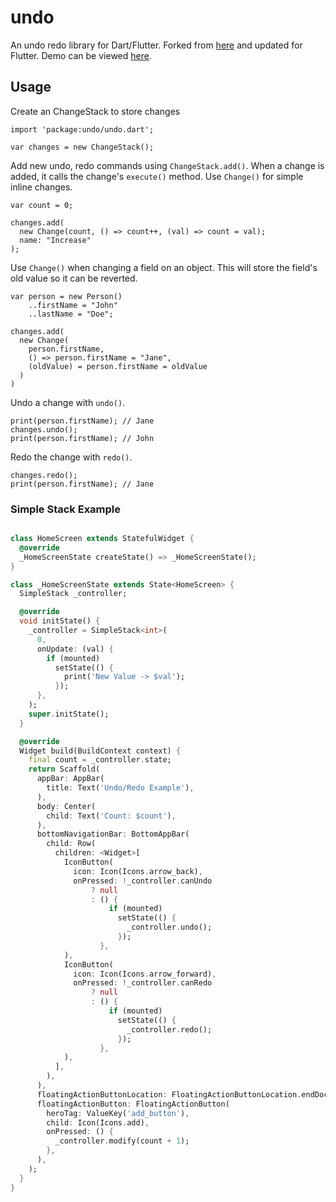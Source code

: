 # undo

An undo redo library for Dart/Flutter. Forked from [here](https://github.com/Mixbook/undo.dart) and updated for Flutter. Demo can be viewed [here](https://rodydavis.github.io/undo/).

## Usage

Create an ChangeStack to store changes

	import 'package:undo/undo.dart';
	
	var changes = new ChangeStack();
	
Add new undo, redo commands using `ChangeStack.add()`. When a change is added, it calls the change's `execute()` method. Use `Change()` for simple inline changes.
	
	var count = 0;
	
	changes.add(
	  new Change(count, () => count++, (val) => count = val);
	  name: "Increase"
	);

Use `Change()` when changing a field on an object. This will store the field's old value so it can be reverted.

	var person = new Person()
	    ..firstName = "John"
	    ..lastName = "Doe";
	
	changes.add(
	  new Change(
	    person.firstName, 
	    () => person.firstName = "Jane",
	    (oldValue) = person.firstName = oldValue
	  )
	)

Undo a change with `undo()`.

	print(person.firstName); // Jane
	changes.undo();
	print(person.firstName); // John
	
Redo the change with `redo()`.

	changes.redo();
	print(person.firstName); // Jane

### Simple Stack Example

```dart

class HomeScreen extends StatefulWidget {
  @override
  _HomeScreenState createState() => _HomeScreenState();
}

class _HomeScreenState extends State<HomeScreen> {
  SimpleStack _controller;

  @override
  void initState() {
    _controller = SimpleStack<int>(
      0,
      onUpdate: (val) {
        if (mounted)
          setState(() {
            print('New Value -> $val');
          });
      },
    );
    super.initState();
  }

  @override
  Widget build(BuildContext context) {
    final count = _controller.state;
    return Scaffold(
      appBar: AppBar(
        title: Text('Undo/Redo Example'),
      ),
      body: Center(
        child: Text('Count: $count'),
      ),
      bottomNavigationBar: BottomAppBar(
        child: Row(
          children: <Widget>[
            IconButton(
              icon: Icon(Icons.arrow_back),
              onPressed: !_controller.canUndo
                  ? null
                  : () {
                      if (mounted)
                        setState(() {
                          _controller.undo();
                        });
                    },
            ),
            IconButton(
              icon: Icon(Icons.arrow_forward),
              onPressed: !_controller.canRedo
                  ? null
                  : () {
                      if (mounted)
                        setState(() {
                          _controller.redo();
                        });
                    },
            ),
          ],
        ),
      ),
      floatingActionButtonLocation: FloatingActionButtonLocation.endDocked,
      floatingActionButton: FloatingActionButton(
        heroTag: ValueKey('add_button'),
        child: Icon(Icons.add),
        onPressed: () {
          _controller.modify(count + 1);
        },
      ),
    );
  }
}

```